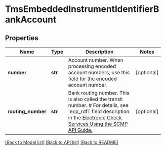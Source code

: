 # TmsEmbeddedInstrumentIdentifierBankAccount

## Properties
Name | Type | Description | Notes
------------ | ------------- | ------------- | -------------
**number** | **str** | Account number.  When processing encoded account numbers, use this field for the encoded account number.  | [optional] 
**routing_number** | **str** | Bank routing number. This is also called the transit number.  # For details, see &#x60;ecp_rdfi&#x60; field description in the [Electronic Check Services Using the SCMP API Guide.](https://apps.cybersource.com/library/documentation/dev_guides/EChecks_SCMP_API/html/)  | [optional] 

[[Back to Model list]](../README.md#documentation-for-models) [[Back to API list]](../README.md#documentation-for-api-endpoints) [[Back to README]](../README.md)


